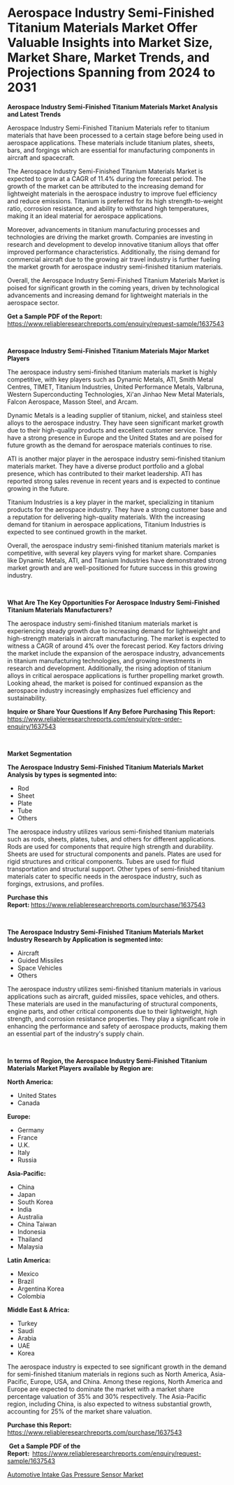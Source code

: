<p><h1>Aerospace Industry Semi-Finished Titanium Materials Market Offer Valuable Insights into Market Size, Market Share, Market Trends, and Projections Spanning from 2024 to 2031</h1></p><p><strong>Aerospace Industry Semi-Finished Titanium Materials Market Analysis and Latest Trends</strong></p>
<p><p>Aerospace Industry Semi-Finished Titanium Materials refer to titanium materials that have been processed to a certain stage before being used in aerospace applications. These materials include titanium plates, sheets, bars, and forgings which are essential for manufacturing components in aircraft and spacecraft.</p><p>The Aerospace Industry Semi-Finished Titanium Materials Market is expected to grow at a CAGR of 11.4% during the forecast period. The growth of the market can be attributed to the increasing demand for lightweight materials in the aerospace industry to improve fuel efficiency and reduce emissions. Titanium is preferred for its high strength-to-weight ratio, corrosion resistance, and ability to withstand high temperatures, making it an ideal material for aerospace applications.</p><p>Moreover, advancements in titanium manufacturing processes and technologies are driving the market growth. Companies are investing in research and development to develop innovative titanium alloys that offer improved performance characteristics. Additionally, the rising demand for commercial aircraft due to the growing air travel industry is further fueling the market growth for aerospace industry semi-finished titanium materials.</p><p>Overall, the Aerospace Industry Semi-Finished Titanium Materials Market is poised for significant growth in the coming years, driven by technological advancements and increasing demand for lightweight materials in the aerospace sector.</p></p>
<p><strong>Get a Sample PDF of the Report:&nbsp;</strong> <a href="https://www.reliableresearchreports.com/enquiry/request-sample/1637543">https://www.reliableresearchreports.com/enquiry/request-sample/1637543</a></p>
<p>&nbsp;</p>
<p><strong>Aerospace Industry Semi-Finished Titanium Materials Major Market Players</strong></p>
<p><p>The aerospace industry semi-finished titanium materials market is highly competitive, with key players such as Dynamic Metals, ATI, Smith Metal Centres, TIMET, Titanium Industries, United Performance Metals, Valbruna, Western Superconducting Technologies, Xi'an Jinhao New Metal Materials, Falcon Aerospace, Masson Steel, and Arcam.</p><p>Dynamic Metals is a leading supplier of titanium, nickel, and stainless steel alloys to the aerospace industry. They have seen significant market growth due to their high-quality products and excellent customer service. They have a strong presence in Europe and the United States and are poised for future growth as the demand for aerospace materials continues to rise.</p><p>ATI is another major player in the aerospace industry semi-finished titanium materials market. They have a diverse product portfolio and a global presence, which has contributed to their market leadership. ATI has reported strong sales revenue in recent years and is expected to continue growing in the future.</p><p>Titanium Industries is a key player in the market, specializing in titanium products for the aerospace industry. They have a strong customer base and a reputation for delivering high-quality materials. With the increasing demand for titanium in aerospace applications, Titanium Industries is expected to see continued growth in the market.</p><p>Overall, the aerospace industry semi-finished titanium materials market is competitive, with several key players vying for market share. Companies like Dynamic Metals, ATI, and Titanium Industries have demonstrated strong market growth and are well-positioned for future success in this growing industry.</p></p>
<p>&nbsp;</p>
<p><strong>What Are The Key Opportunities For Aerospace Industry Semi-Finished Titanium Materials Manufacturers?</strong></p>
<p><p>The aerospace industry semi-finished titanium materials market is experiencing steady growth due to increasing demand for lightweight and high-strength materials in aircraft manufacturing. The market is expected to witness a CAGR of around 4% over the forecast period. Key factors driving the market include the expansion of the aerospace industry, advancements in titanium manufacturing technologies, and growing investments in research and development. Additionally, the rising adoption of titanium alloys in critical aerospace applications is further propelling market growth. Looking ahead, the market is poised for continued expansion as the aerospace industry increasingly emphasizes fuel efficiency and sustainability.</p></p>
<p><strong>Inquire or Share Your Questions If Any Before Purchasing This Report:</strong> <a href="https://www.reliableresearchreports.com/enquiry/pre-order-enquiry/1637543">https://www.reliableresearchreports.com/enquiry/pre-order-enquiry/1637543</a></p>
<p>&nbsp;</p>
<p><strong>Market Segmentation</strong></p>
<p><strong>The Aerospace Industry Semi-Finished Titanium Materials Market Analysis by types is segmented into:</strong></p>
<p><ul><li>Rod</li><li>Sheet</li><li>Plate</li><li>Tube</li><li>Others</li></ul></p>
<p><p>The aerospace industry utilizes various semi-finished titanium materials such as rods, sheets, plates, tubes, and others for different applications. Rods are used for components that require high strength and durability. Sheets are used for structural components and panels. Plates are used for rigid structures and critical components. Tubes are used for fluid transportation and structural support. Other types of semi-finished titanium materials cater to specific needs in the aerospace industry, such as forgings, extrusions, and profiles.</p></p>
<p><strong>Purchase this Report:&nbsp;</strong><a href="https://www.reliableresearchreports.com/purchase/1637543">https://www.reliableresearchreports.com/purchase/1637543</a></p>
<p>&nbsp;</p>
<p><strong>The Aerospace Industry Semi-Finished Titanium Materials Market Industry Research by Application is segmented into:</strong></p>
<p><ul><li>Aircraft</li><li>Guided Missiles</li><li>Space Vehicles</li><li>Others</li></ul></p>
<p><p>The aerospace industry utilizes semi-finished titanium materials in various applications such as aircraft, guided missiles, space vehicles, and others. These materials are used in the manufacturing of structural components, engine parts, and other critical components due to their lightweight, high strength, and corrosion resistance properties. They play a significant role in enhancing the performance and safety of aerospace products, making them an essential part of the industry's supply chain.</p></p>
<p>&nbsp;</p>
<p><strong>In terms of Region, the Aerospace Industry Semi-Finished Titanium Materials Market Players available by Region are:</strong></p>
<p>
    <p> <strong> North America: </strong>
        <ul>
            <li>United States</li>
            <li>Canada</li>
        </ul>
        </p> 
    <p> <strong> Europe: </strong>
        <ul>
            <li>Germany</li>
            <li>France</li>
            <li>U.K.</li>
            <li>Italy</li>
            <li>Russia</li>
        </ul>
        </p> 
    <p> <strong> Asia-Pacific: </strong>
        <ul>
            <li>China</li>
            <li>Japan</li>
            <li>South Korea</li>
            <li>India</li>
            <li>Australia</li>
            <li>China Taiwan</li>
            <li>Indonesia</li>
            <li>Thailand</li>
            <li>Malaysia</li>
        </ul>
        </p> 
    <p> <strong> Latin America: </strong>
        <ul>
            <li>Mexico</li>
            <li>Brazil</li>
            <li>Argentina Korea</li>
            <li>Colombia</li>
        </ul>
        </p> 
    <p> <strong> Middle East & Africa: </strong>
        <ul>
            <li>Turkey</li>
            <li>Saudi</li>
            <li>Arabia</li>
            <li>UAE</li>
            <li>Korea</li>
        </ul>
    </p>
    </p>
<p><p>The aerospace industry is expected to see significant growth in the demand for semi-finished titanium materials in regions such as North America, Asia-Pacific, Europe, USA, and China. Among these regions, North America and Europe are expected to dominate the market with a market share percentage valuation of 35% and 30% respectively. The Asia-Pacific region, including China, is also expected to witness substantial growth, accounting for 25% of the market share valuation.</p></p>
<p><strong>Purchase this Report: </strong><a href="https://www.reliableresearchreports.com/purchase/1637543">https://www.reliableresearchreports.com/purchase/1637543</a></p>
<p>&nbsp;<strong>Get a Sample PDF of the Report:&nbsp;&nbsp;</strong><a href="https://www.reliableresearchreports.com/enquiry/request-sample/1637543">https://www.reliableresearchreports.com/enquiry/request-sample/1637543</a></p>
<p><strong></strong></p>
<p><p><a href="https://github.com/jodemen/Market-Research-Report-List-1/blob/main/automotive-intake-gas-pressure-sensor-market.md">Automotive Intake Gas Pressure Sensor Market</a></p></p>